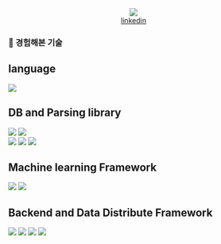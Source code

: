 <div align="center">
  <img src="https://capsule-render.vercel.app/api?type=waving&color=auto&height=300&section=header&text=I'm%20SKY&fontSize=90" />
</div>

<div align="center">
  <a href="https://www.linkedin.com/in/%ED%95%98%EB%8A%98-%EC%9E%84-36992318b/">linkedin</a>
</div>


<h3> 📕 경험해본 기술</h3>

<div style="text-align:left">
  <h2> language </h2>
  <img src="https://img.shields.io/badge/python-3776AB?style=flat-square&logo=python&logoColor=yellow"/>
<!--   <img src="https://img.shields.io/badge/scala-DC322F?style=flat-square&logo=scala&logoColor=black"/>
  <img src="https://img.shields.io/badge/rust-DC322F?style=flat-square&logo=rust&logoColor=black"/>  -->
  </br>

  <h2> DB and Parsing library </h2>
  <img src="https://img.shields.io/badge/Selenium-43B02A?style=flat-square&logo=Selenium&logoColor=green"/>
  <img src="https://img.shields.io/badge/beautifulSoup-E25A1C?style=flat-square&logo=beautifulSoup&logoColor=white"/></br>
  <img src="https://img.shields.io/badge/mariaDB-003545?style=flat-square&logo=mariadb&logoColor=white"/>
  <img src="https://img.shields.io/badge/Mysql-4479A1?style=flat-square&logo=Mysql&logoColor=white"/> 
  <img src="https://img.shields.io/badge/MongoDB-47A248?style=flat-square&logo=MongoDB&logoColor=white"/>
  </br>

  <h2> Machine learning Framework </h2>
  <img src="https://img.shields.io/badge/keras-D00000?style=flat-square&logo=keras&logoColor=white"/>
  <img src="https://img.shields.io/badge/tensorflow-FF6F00?style=flat-square&logo=tensorflow&logoColor=white"/></br>

  <h2> Backend and Data Distribute Framework </h2>
  <img src="https://img.shields.io/badge/FastAPI-009688?style=flat-square&logo=FastAPI&logoColor=white"/> 
<!--   <img src="https://img.shields.io/badge/Django-092E20?style=flat-square&logo=Django&logoColor=white"/></br> -->
  <img src="https://img.shields.io/badge/apache spark-E25A1C?style=flat-square&logo=apache spark&logoColor=white"/>
  <img src="https://img.shields.io/badge/apache kafka-231F20?style=flat-square&logo=apache kafka&logoColor=white"/>
  <img src="https://img.shields.io/badge/apache airflow-017CEE?style=flat-square&logo=apache airflow&logoColor=white"/>
</div>

